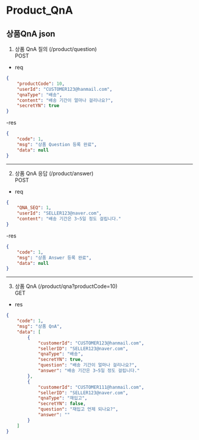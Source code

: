 # Product_QnA

## 상품QnA json

1. 상품 QnA 질의 (/product/question)  
   POST

- req

```json
{
	"productCode": 10,
	"userId": "CUSTOMER123@hanmail.com",
	"qnaType": "배송",
	"content": "배송 기간이 얼마나 걸리나요?",
	"secretYN": true
}
```

-res

```json
{
	"code": 1,
	"msg": "상품 Question 등록 완료",
	"data": null
}
```

---

2. 상품 QnA 응답 (/product/answer)  
   POST

- req

```json
{
	"QNA_SEQ": 1,
	"userId": "SELLER123@naver.com",
	"content": "배송 기간은 3~5일 정도 걸립니다."
}
```

-res

```json
{
	"code": 1,
	"msg": "상품 Answer 등록 완료",
	"data": null
}
```

---

3. 상품 QnA (/product/qna?productCode=10)  
   GET

- res

```json
{
	"code": 1,
	"msg": "상품 QnA",
	"data": [
		{
			"customerId": "CUSTOMER123@hanmail.com",
			"sellerID": "SELLER123@naver.com",
			"qnaType": "배송",
			"secretYN": true,
			"question": "배송 기간이 얼마나 걸리나요?",
			"answer": "배송 기간은 3~5일 정도 걸립니다."
		},
		{
			"customerId": "CUSTOMER111@hanmail.com",
			"sellerID": "SELLER123@naver.com",
			"qnaType": "재입고",
			"secretYN": false,
			"question": "재입고 언제 되나요?",
			"answer": ""
		}
	]
}
```
